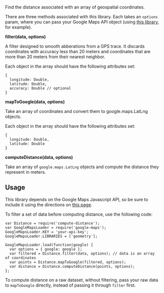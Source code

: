 Find the distance associated with an array of geospatial coordinates.

There are three methods associated with this library. Each takes an `options`
param, where you can pass your Google Maps API object (using [this
library](https://www.npmjs.com/package/google-maps), for example).

**filter(data, options)**

A filter designed to smooth abberations from a GPS trace. It discards
coordinates with accuracy less than 20 meters and coordinates that are more than
20 meters from their nearest neighbor.

Each object in the array should have the following attributes set:

    {
      longitude: Double,
      latitude: Double,
      accuracy: Double // optional
    }

**mapToGoogle(data, options)**

Take an array of coordinates and convert them to google.maps.LatLng objects.

Each object in the array should have the following attributes set:

    {
      longitude: Double,
      latitude: Double
    }

**computeDistance(data, options)**

Take an array of `google.maps.LatLng` objects and compute the distance they
represent in meters.

## Usage

This library depends on the Google Maps Javascript API, so be sure to include it
using the directions on [this page](https://developers.google.com/maps/documentation/javascript/).

To filter a set of data before computing distance, use the following code:

    var Distance = require('compute-distance');
    var GoogleMapsLoader = require('google-maps');
    GoogleMapsLoader.KEY = 'your-api-key';
    GoogleMapsLoader.LIBRARIES = ['geometry'];

    GoogleMapsLoader.load(function(google) {
      var options = { google: google };
      var filtered = Distance.filter(data, options); // data is an array of coordinates
      var points = Distance.mapToGoogle(filtered, options);
      var distance = Distance.computeDistance(points, options);
    };

To compute distance on a raw dataset, without filtering, pass your raw data to
`mapToGoogle` directly, instead of passing it through `filter` first.
